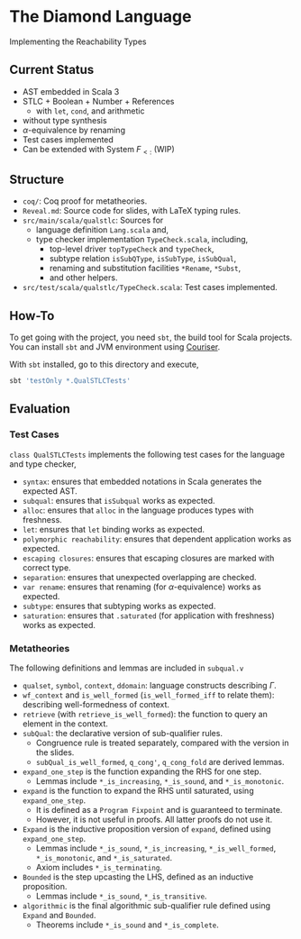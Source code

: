 # The Diamond Language

Implementing the Reachability Types

## Current Status

- AST embedded in Scala 3
- STLC + Boolean + Number + References
	- with `let`, `cond`, and arithmetic
- without type synthesis
- $\alpha$-equivalence by renaming
- Test cases implemented
- Can be extended with System $F_{<:}$ (WIP)

## Structure

- `coq/`: Coq proof for metatheories.
- `Reveal.md`: Source code for slides, with LaTeX typing rules.
- `src/main/scala/qualstlc`: Sources for
    * language definition `Lang.scala` and,
    * type checker implementation `TypeCheck.scala`, including,
        + top-level driver `topTypeCheck` and `typeCheck`,
        + subtype relation `isSubQType`, `isSubType`, `isSubQual`,
        + renaming and substitution facilities `*Rename`, `*Subst`,
        + and other helpers.
- `src/test/scala/qualstlc/TypeCheck.scala`: Test cases implemented.

## How-To

To get going with the project, you need `sbt`, the build tool for Scala projects.
You can install `sbt` and JVM environment using [Couriser](https://get-coursier.io/docs/cli-installation).

With `sbt` installed, go to this directory and execute,

```bash
sbt 'testOnly *.QualSTLCTests'
```

## Evaluation

### Test Cases

`class QualSTLCTests` implements the following test cases for the language and
type checker,

- `syntax`: ensures that embedded notations in Scala generates the expected AST.
- `subqual`: ensures that `isSubqual` works as expected.
- `alloc`: ensures that `alloc` in the language produces types with freshness.
- `let`: ensures that `let` binding works as expected.
- `polymorphic reachability`: ensures that dependent application works as expected.
- `escaping closures`: ensures that escaping closures are marked with correct type.
- `separation`: ensures that unexpected overlapping are checked.
- `var rename`: ensures that renaming (for $\alpha$-equivalence) works as expected.
- `subtype`: ensures that subtyping works as expected.
- `saturation`: ensures that `.saturated` (for application with freshness) works as expected.

### Metatheories

The following definitions and lemmas are included in `subqual.v`

- `qualset`, `symbol`, `context`, `ddomain`: language constructs describing $\Gamma$.
- `wf_context` and `is_well_formed` (`is_well_formed_iff` to relate them): describing well-formedness of context.
- `retrieve` (with `retrieve_is_well_formed`): the function to query an element in the context.
- `subQual`: the declarative version of sub-qualifier rules.
    * Congruence rule is treated separately, compared with the version in the slides.
    * `subQual_is_well_formed`, `q_cong'`, `q_cong_fold` are derived lemmas.
- `expand_one_step` is the function expanding the RHS for one step.
    * Lemmas include `*_is_increasing`, `*_is_sound`, and `*_is_monotonic`.
- `expand` is the function to expand the RHS until saturated, using `expand_one_step`.
    * It is defined as a `Program Fixpoint` and is guaranteed to terminate.
    * However, it is not useful in proofs. All latter proofs do not use it.
- `Expand` is the inductive proposition version of `expand`, defined using `expand_one_step`.
    * Lemmas include `*_is_sound`, `*_is_increasing`, `*_is_well_formed`, `*_is_monotonic`, and `*_is_saturated`.
    * Axiom includes `*_is_terminating`.
- `Bounded` is the step upcasting the LHS, defined as an inductive proposition.
    * Lemmas include `*_is_sound`, `*_is_transitive`.
- `algorithmic` is the final algorithmic sub-qualifier rule defined using `Expand` and `Bounded`.
    * Theorems include `*_is_sound` and `*_is_complete`.